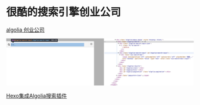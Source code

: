 # 很酷的搜索引擎创业公司
[algolia 创业公司](https://zh.wikipedia.org/wiki/Algolia)

![](media/15042853778740.jpg)

[Hexo集成Algolia搜索插件](https://jobbym.github.io/2017/01/16/Hexo%E9%9B%86%E6%88%90Algolia%E6%90%9C%E7%B4%A2%E6%8F%92%E4%BB%B6/)


